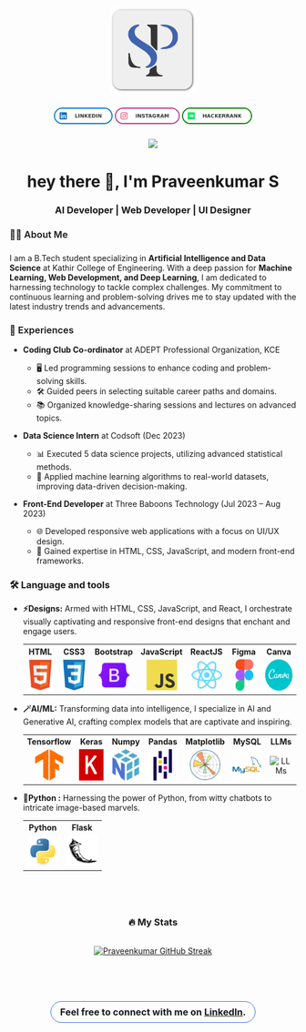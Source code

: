 <div align="center">
  <img height="150" src="./assets/Logo_Base.svg" alt="Praveenkumar Logo"  />
</div>

###

<div align="center">
    <img src="./assets/LinkedIn.svg" height="25" alt="linkedin logo" style="border: 2px solid #007acc; border-radius: 1rem" />
    <img src="./assets/Instagram.svg" height="25" alt="linkedin logo" style="border: 2px solid #C13584; border-radius: 1rem" />
    <img src="./assets/HackerRank.svg" height="25" alt="linkedin logo" style="border: 2px solid green; border-radius: 1rem" />


 

  
</div>

###

<div align="center">
  <img src="https://visitor-badge.laobi.icu/badge?page_id=maurodesouza.maurodesouza&"  />
</div>

###

<h1 align="center">hey there 👋, I'm Praveenkumar S</h1>

###
<h3 align="center">AI Developer  |  Web Developer  |  UI Designer</h3>

<h3 align="left" style="font-weight:600;">👩‍💻  About Me</h3>

###

<p align="left">
I am a B.Tech student specializing in <strong>Artificial Intelligence and Data Science</strong> at Kathir College of Engineering. With a deep passion for <strong>Machine Learning, Web Development, and Deep Learning</strong>, I am dedicated to harnessing technology to tackle complex challenges. My commitment to continuous learning and problem-solving drives me to stay updated with the latest industry trends and advancements.
</p>

###

<h3 align="left" style="font-weight:600;">📌 Experiences</h3>

- **Coding Club Co-ordinator** at ADEPT Professional Organization, KCE
  - 🖥️ Led programming sessions to enhance coding and problem-solving skills.
  - 🛠️ Guided peers in selecting suitable career paths and domains.
  - 📚 Organized knowledge-sharing sessions and lectures on advanced topics.

- **Data Science Intern** at Codsoft (Dec 2023)
  - 📊 Executed 5 data science projects, utilizing advanced statistical methods.
  - 🤖 Applied machine learning algorithms to real-world datasets, improving data-driven decision-making.

- **Front-End Developer** at Three Baboons Technology (Jul 2023 – Aug 2023)
  - 🌐 Developed responsive web applications with a focus on UI/UX design.
  - 🚀 Gained expertise in HTML, CSS, JavaScript, and modern front-end frameworks.

<h3 align="left">🛠 Language and tools</h3>

- **⚡Designs:** Armed with HTML, CSS, JavaScript, and React, I orchestrate visually captivating and responsive front-end designs that enchant and engage users.

    <table style="width: 100%; table-layout: fixed;">
      <tr align="center">
        <th>HTML</th>
        <th>CSS3</th>
        <th>Bootstrap</th>
        <th>JavaScript</th>
        <th>ReactJS</th>
        <th>Figma</th>
        <th>Canva</th>
      </tr>
      <tr align="center">
        <td><img src="https://github.com/devicons/devicon/blob/master/icons/html5/html5-original.svg" title="HTML" alt="HTML" height="55" width="55";/></td>
        <td><img src="https://github.com/devicons/devicon/blob/master/icons/css3/css3-original.svg" title="CSS" alt="CSS" height="55" width="55";/></td>
        <td><img src="https://github.com/devicons/devicon/blob/master/icons/bootstrap/bootstrap-original.svg" title="Bootstrap" alt="Bootstrap" height="55" width="55";/></td>
        <td><img src="https://github.com/devicons/devicon/blob/master/icons/javascript/javascript-original.svg" title="JavaScript" alt="JavaScript" height="55" width="55";/></td>
        <td><img src="https://github.com/devicons/devicon/blob/master/icons/react/react-original.svg" title="ReactJS" alt="ReactJS" height="55" width="55";/></td>
        <td><img src="https://github.com/devicons/devicon/blob/master/icons/figma/figma-original.svg" title="Figma" alt="Figma" height="55" width="55";/></td>
        <td><img src="https://github.com/devicons/devicon/blob/master/icons/canva/canva-original.svg" title="Canva" alt="Canva" height="55" width="55";/></td>
      </tr>
    </table>

    
- **🪄AI/ML:** Transforming data into intelligence, I specialize in AI and Generative AI, crafting complex models that are captivate and inspiring.

  <table style="width: 100%; table-layout: fixed;">
    <tr align="center">
      <th>Tensorflow</th>
      <th>Keras</th>
      <th>Numpy</th>
      <th>Pandas</th>
      <th>Matplotlib</th>
      <th>MySQL</th>
      <th>LLMs</th>
    </tr>
    <tr align="center">
      <td><img src="https://github.com/devicons/devicon/blob/master/icons/tensorflow/tensorflow-original.svg" title="Tensorflow" alt="Tensorflow" width="55" height="55"/></td>
      <td><img src="https://github.com/devicons/devicon/blob/master/icons/keras/keras-original.svg" title="Keras" alt="Keras" width="55" height="55"/></td>
      <td><img src="https://github.com/devicons/devicon/blob/master/icons/numpy/numpy-original.svg" title="Numpy" alt="Numpy" width="55" height="55"/></td>
      <td><img src="https://github.com/devicons/devicon/blob/master/icons/pandas/pandas-original.svg" title="Pandas" alt="Pandas" width="55" height="55"/></td>
      <td><img src="https://github.com/devicons/devicon/blob/master/icons/matplotlib/matplotlib-original.svg" title="Matplotlib" alt="Matplotlib" width="55" height="55"/></td>
      <td><img src="https://github.com/devicons/devicon/blob/master/icons/mysql/mysql-original-wordmark.svg" title="MySQL" alt="MySQL" width="55" height="55"/></td>
      <td><img src="https://cdn-icons-png.flaticon.com/512/16806/16806660.png" title="LLMs" alt="LLMs" width="55" height="55"/></td>
    </tr>
  </table>

  
- **🐍Python :** Harnessing the power of Python, from witty chatbots to intricate image-based marvels.

  <table style="width: 100%; table-layout: fixed;">
    <tr align="center">
      <th>Python</th>
      <th>Flask</th>
    </tr>
    <tr align="center">
      <td><img src="https://github.com/devicons/devicon/blob/master/icons/python/python-original.svg" title="python" alt="python" width="55" height="55"/></td>
      <td><img src="https://github.com/devicons/devicon/blob/master/icons/flask/flask-original.svg" title="flask" alt="flask" width="55" height="55"/></td>
    </tr>
  </table>

###

###

<div align="center" style="margin-top: 5rem;">
    <h3 align="center" style="margin-bottom: 2rem;">🔥   My Stats</h3>

<a href="https://git.io/streak-stats">
    <img src="https://streak-stats.demolab.com?user=PraveenSiva77&theme=vision-friendly-dark" alt="Praveenkumar GitHub Streak" />
</a>
</div>


<div align="center" style="margin-top: 5rem;">
<h3 align="center" style="border: 1px solid #326ce5; border-radius: 10rem; padding: 0.5rem 1rem; width: max-content;">Feel free to connect with me on <a href="http://www.linkedin.com/in/praveensiva77">LinkedIn</a>.</h3>
</div>


###
